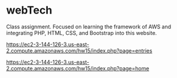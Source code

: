 # webTech
Class assignment. Focused on learning the framework of AWS and integrating PHP, HTML, CSS, and Bootstrap into this website.


https://ec2-3-144-126-3.us-east-2.compute.amazonaws.com/hw15/index.php?page=entries

https://ec2-3-144-126-3.us-east-2.compute.amazonaws.com/hw15/index.php?page=home
